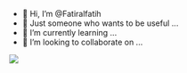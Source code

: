 - 👋 Hi, I’m @Fatiralfatih
- 🚀 Just someone who wants to be useful ...
- 🌱 I’m currently learning ...
- 💞️ I’m looking to collaborate on ...




[![](https://visitcount.itsvg.in/api?id=Fatiralfatih&label=commitment&color=6&icon=8&pretty=true)](https://visitcount.itsvg.in)
